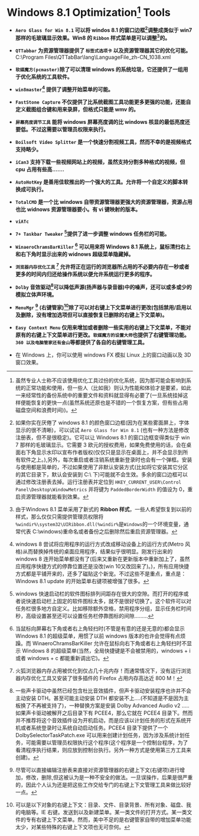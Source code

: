 # Windows 8.1 Optimization[^op] Tools

+ **`Aero Glass for Win 8.1` 可以将 windos 8.1 的窗口边框[^window-border]调整成类似于 win7 那样的毛玻璃显示效果。Win8 的 `Ribbon` 样式菜单是可以调整[^ribbon]的。**
+ **`QTTabbar` 为资源管理器提供了 `标签式选项卡` 以及资源管理器其它的优化可能。**
C:\Program Files\QTTabBar\lang\LanguageFile_zh-CN_1038.xml

+ **`软媒魔方(pcmaster)`除了可以清理 windows 的系统垃圾，它还提供了一组用于优化系统的工具软件。**
+ **`win8master`[^win8master] 提供了调整开始菜单的可能。**
+  **`FastStone Capture` 不仅提供了比系统截图工具功能更多更强的功能，还能自定义截图组合键和用来录屏，但格式只能是 wmv 的。**
+ **`屏幕亮度调节工具` 能将 windows 屏幕亮度调的比 windows 核显的最低亮度还要低。不过这需要以管理员权限来执行。**
+  **`Boilsoft Video Splitter` 是一个快速分割视频工具，然而不幸的是视频格式支持略少。**
+  **`iCan3` 支持下载一些视频网站上的视频，虽然支持分割多种格式的视频，但 cpu 占用有些高…….**
+ **`AutoHotKey` 是善用佳软推出的一个强大的工具。允许将一个自定义的脚本转换成可执行。**
+  **`TotalCMD` 是一个比 windows 自带资源管理器更强大的资源管理器，资源占用也比 widnows 资源管理器要小。有 vi 键映射的版本。**
+ **`viATc`**
+ **`7+ Taskbar Tweaker` [^7tt]提供了进一步调整 windows 任务栏的可能。**
+ **`WinaeroChramsBarKiller`  [^barkill] 可以用来将 Windows 8.1 系统上，鼠标清扫右上和右下角时显示出来的 widnows 超级菜单隐藏掉。**

+  **`浏览器内存优化工具` [^browser-op] 允许将正在运行的浏览器所占用的不必要内存在一秒或者更多的时间内归还给操作系统以便允许系统运行更多的程序。**

+  **`Dolby` 音效驱动[^dolby]可以降低声源(扬声器与录音器)中的噪声，还可以或多或少的模拟立体声环境。**

+ **`MenuMgr` [^menumgr] (右键管家)[^menumgr2]除了可以对右键上下文菜单进行更改(包括禁用/启用以及删除，没有增加选项但可以直接恢复已删除的右键上下文菜单)。**

+ **`Easy Context Menu` 仅用来增加或者删除一些实用的右键上下文菜单，不能对原有的右键上下文菜单进行更改。`软媒魔方的设置大师`也提供了右键管理功能。 `360 以及电脑管家还有金山`等都提供了各自的右键管理工具。**

+ 在 Windows 上，你可以使用 windows FX 模拟 Linux 上的窗口动画以及 3D 窗口效果。

[^op]: 虽然专业人士称不应该使用优化工具过份的优化系统，因为那可能会影响到系统的正常功能和使用，但一些人（比如我）则认为性能和体验才是要紧，如此一来经常性的备份系统中的重要文件和资料就显得有必要了(一旦系统挂掉这样便能恢复的更快一点(虽然系统还原也是不错的一个恢复方案，但有些占用磁盘空间和浪费时间))。

[^window-border]: 如果你实在厌倦了 windows 8.1 的颜色窗口边框(因为在某些雾面屏上，字体显示的很不清晰)，可以试试 `Aero Glass for Win 8.1` (也有一种方法是修改注册表，但不是很稳定)。它可以让 Windows 8.1 的窗口边框变得类似于 win 7 那样的毛玻璃显示。它需要 3 欧元的授权费用，如果免费使用的话，会在桌面右下角显示水印以宣布作者版权(仅仅只是显示在桌面上，并不会显示到所有软件之上。),另外，每次重启或者注销系统重新登录时也会有一个弹框。安装与使用都是简单的，不过如果使用了非默认安装方式(比如将它安装其它分区的其它目录下，默认会安装到 C:\ 下)可能就不会生效。多余的窗口边框可以通过修改注册表去掉。运行注册表并定位到 `HKEY_CURRENT_USER\Control Panel\Desktop\WindowMetrics` 并将键为 `PaddedBorderWidth` 的值设为 0，重启资源管理器就能看到效果。 

[^ribbon]: 由于Windows 8.1 菜单采用了新式的 **Ribbon 样式**，一些人希望恢复到以前的样式，那么仅仅只需提供管理员权限将 `%windir%\system32\UIRibbon.dll(%windir%`是`Windows`的一个环境变量，通常代表 C:\windows)重命名或者备份之后删除然后重启资源管理器。

[^win8master]: windows 8 尝试将应用程序的运行方式改成移动设备上的运行方式(Metro 风格)从而替换掉传统的桌面应用程序，结果似乎很明显。刚发行出来的 windows 8 连开始菜单都没有了(后来又重新在更新版本中重新加上了，虽然应用程序快捷方式的停靠位置还是没改(win 10又改回来了)。)，所有应用快捷方式都是平铺开来的，还多了磁贴这个新宠。不过这些不是重点，重点是：Windows 8.1 update 的开始菜单右键项被增强了很多。

[^7tt]: windows 快速启动栏的软件图标排列间距存在很大的空隙。而打开的程序或者说快速启动栏上固定的软件图标太多，就不是很好切换了。这个软件可以对任务栏很多地方自定义。比如移除额外空格，禁用程序分组，显示任务栏时间秒，高级设置甚至还可以设置任务栏停靠图标的间隙………

[^barkill]: 当鼠标向屏幕右下角或者右上角轻扫时(不管是有意的还是无意的)都会显示Windows 8.1 的超级菜单，用惯了以前 windows 版本的也许会觉得有点烦躁。而 WinaeroChramsBarKiller 允许在鼠标向右下角或者右上角轻扫时不显示 Windows 8 的超级菜单(当然，全局快捷键是不会被禁用的，windows + i 或者 windows + c 都能重新调出它)。

[^browser-op]: 火狐浏览器内存占用被优化到仅占几十兆内存！而通常情况下，没有运行浏览器内存优化工具又安装了很多插件的 Firefox 占用内存高达近 800 M！

[^dolby]: 一些声卡驱动中虽然已经包含杜比音效插件，但声卡驱动安装程序也许并不会主动安装 DTH。甚至可能主动安装 DTH 都安装不上....(不知道是不是因为主板换了不再被支持了)，一种替换方案是安装 Dolby  Advanced Audio v2 …..如果声卡驱动被解开之后目录下有 PCEE4，那么它就在 PCEE4 目录下。然而并不推荐将这个音效插件设为开机启动，而是应该以计划任务的形式在系统开机或者系统登录时让系统自动启动任务。PCEE4 目录下提供了一个 DolbySelectorTaskPatch.exe 可以用来创建计划任务，因为涉及系统计划任务，可能需要以管理员权限执行这个程序(这个程序是一个控制台程序，为了看清程序执行结果，则应放到控制台执行。另外一种方式是使用第三方工具来创建)。

[^menumgr]: 尽管可以直接编辑注册表来直接对资源管理器的右键上下文(右键项)进行增加，修改，删除,但这被认为是一种不安全的做法。一旦误操作，后果是很严重的，因此个人认为还是把这些工作交给专门的右键上下文管理工具来做比较好一点。

[^menumgr2]: 可以是以下对象的右键上下文：目录、文件、目录背景、所有对象、磁盘、我的电脑等。IE 右键。发送到以及新建菜单。某一类文件的打开方式。某一类文件的专有右键上下文菜单。然而，美中不足的是右键管家自带的增加菜单功能太少，对某些特殊的右键上下文项也无可奈何。
